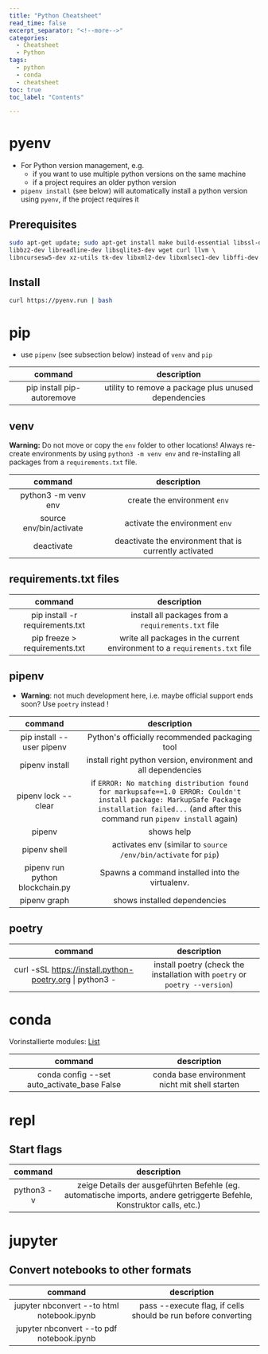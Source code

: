 ```yaml
---
title: "Python Cheatsheet"
read_time: false
excerpt_separator: "<!--more-->"
categories:
  - Cheatsheet
  - Python
tags:
  - python
  - conda
  - cheatsheet
toc: true
toc_label: "Contents"

---
```


# pyenv

- For Python version management, e.g. 
	- if you want to use multiple python versions on the same machine
	- if a project requires an older python version
- `pipenv install` (see below) will automatically install a python version using `pyenv`, if the project requires it 

## Prerequisites

```bash
sudo apt-get update; sudo apt-get install make build-essential libssl-dev zlib1g-dev \
libbz2-dev libreadline-dev libsqlite3-dev wget curl llvm \
libncursesw5-dev xz-utils tk-dev libxml2-dev libxmlsec1-dev libffi-dev liblzma-dev
```

## Install

```bash
curl https://pyenv.run | bash
```

# pip

- use `pipenv` (see subsection below) instead of `venv` and `pip`

| command | description |
| :---: | :---: |
pip install pip-autoremove | utility to remove a package plus unused dependencies

## venv

**Warning:** Do not move or copy the `env` folder to other locations! Always re-create environments by using `python3 -m venv env` and re-installing all packages from a `requirements.txt` file. 

| command | description |
| :---: | :---: |
python3 -m venv env | create the environment `env`
source env/bin/activate | activate the environment `env`
deactivate | deactivate the environment that is currently activated

## requirements.txt files

| command | description |
| :---: | :---: |
pip install -r requirements.txt | install all packages from a `requirements.txt` file
pip freeze > requirements.txt | write all packages in the current environment to a `requirements.txt` file

## pipenv

- **Warning**: not much development here, i.e. maybe official support ends soon? Use `poetry` instead !

| command | description |
| :---: | :---: |
pip install --user pipenv | Python's officially recommended packaging tool
pipenv install | install right python version, environment and all dependencies
pipenv lock --clear | if `ERROR: No matching distribution found for markupsafe==1.0 ERROR: Couldn't install package: MarkupSafe Package installation failed...` (and after this command run `pipenv install` again)
pipenv | shows help 
pipenv shell | activates env (similar to `source /env/bin/activate` for `pip`)
pipenv run python blockchain.py | Spawns a command installed into the virtualenv.
pipenv graph | shows installed dependencies

## poetry

| command | description |
| :---: | :---: |
curl -sSL https://install.python-poetry.org \| python3 - | install poetry (check the installation with `poetry` or `poetry --version`)

# conda

Vorinstallierte modules: [List](https://docs.anaconda.com/anaconda/packages/py3.8_linux-64/)

| command | description |
| :---: | :---: |
conda config --set auto_activate_base False | conda base environment nicht mit shell starten

# repl

## Start flags

| command | description |
| :---: | :---: |
python3 -v | zeige Details der ausgeführten Befehle (eg. automatische imports, andere getriggerte Befehle, Konstruktor calls, etc.)

# jupyter

## Convert notebooks to other formats

| command | description |
| :---: | :---: |
jupyter nbconvert --to html notebook.ipynb | pass --execute flag, if cells should be run before converting
jupyter nbconvert --to pdf notebook.ipynb |
